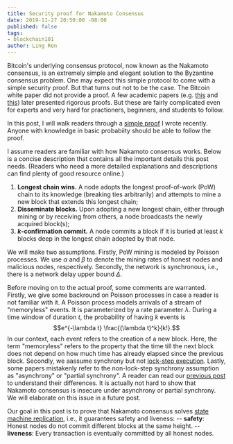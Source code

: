 ```yaml
---
title: Security proof for Nakamoto Consensus
date: 2019-11-27 20:50:00 -08:00
published: false
tags:
- blockchain101
author: Ling Ren
---
```


Bitcoin's underlying consensus protocol, now known as the Nakamoto consensus, is an extremely simple and elegant solution to the Byzantine consensus problem. One may expect this simple protocol to come with a simple security proof. But that turns out not to be the case. The Bitcoin white paper did not provide a proof. A few academic papers (e.g. [this](https://eprint.iacr.org/2014/765) and [this](https://eprint.iacr.org/2016/454)) later presented rigorous proofs. But these are fairly complicated even for experts and very hard for practioners, beginners, and students to follow. 

In this post, I will walk readers through a [simple proof](https://eprint.iacr.org/2019/943) I wrote recently. Anyone with knowledge in basic probabiity should be able to follow the proof. 

I assume readers are familiar with how Nakamoto consensus works. Below is a concise description that contains all the important details this post needs. (Readers who need a more detailed explanations and descriptions can find plenty of good resource online.)
1. **Longest chain wins.** A node adopts the longest proof-of-work (PoW) chain to its knowledge (breaking ties arbitrarily) and attempts to mine a new block that extends this longest chain;
2. **Disseminate blocks.** Upon adopting a new longest chain, either through mining or by receiving from others, a node broadcasts the newly acquired block(s);
3. **$k$-confirmation commit.** A node commits a block if it is buried at least $k$ blocks deep in the longest chain adopted by that node.

We will make two assumptions. Firstly, PoW mining is modeled by Poisson processes. We use $\alpha$ and $\beta$ to denote the mining rates of honest nodes and malicious nodes, respectively. Secondly, the network is synchronous, i.e., there is a network delay upper bound $\Delta$.

Before moving on to the actual proof, some comments are warranted. Firstly, we give some backround on Poisson processes in case a reader is not familiar with it. A Poisson process models arrivals of a stream of "memoryless" events. It is parameterized by a rate parameter $\lambda$. During a time window of duration $t$, the probability of having $k$ events is $$e^{-\lambda t} \frac{(\lambda t)^k}{k!}.$$
In our context, each event refers to the creation of a new block. Here, the term "memoryless" refers to the property that the time till the next block does not depend on how much time has already elapsed since the previous block. Secondly, we aassume synchrony but not [lock-step execution](https://decentralizedthoughts.github.io/2019-11-11-authenticated-synchronous-bft/). Lastly, some papers mistakenly refer to the non-lock-step synchrony assumption as "asynchrony" or "partial synchrony". A reader can read our [previous post](https://decentralizedthoughts.github.io/2019-06-01-2019-5-31-models/) to understand their differences. It is actually not hard to show that Nakamoto consensus is insecure under asynchrony or partial synchrony. We will elaborate on this issue in a future post.

Our goal in this post is to prove that Nakamoto consensus solves [state machine replication](https://decentralizedthoughts.github.io/2019-10-15-consensus-for-state-machine-replication/), i.e., it guarantees safety and liveness:
-- **safety**: Honest nodes do not commit different blocks at the same height.
-- **liveness**: Every transaction is eventually committed by all honest nodes. 

